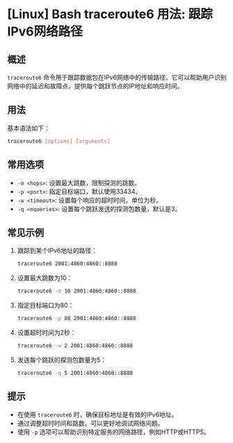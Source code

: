 # [Linux] Bash traceroute6 用法: 跟踪IPv6网络路径

## 概述
`traceroute6` 命令用于跟踪数据包在IPv6网络中的传输路径。它可以帮助用户识别网络中的延迟和故障点，提供每个跳跃节点的IP地址和响应时间。

## 用法
基本语法如下：
```bash
traceroute6 [options] [arguments]
```

## 常用选项
- `-m <hops>`: 设置最大跳数，限制探测的跳数。
- `-p <port>`: 指定目标端口，默认使用33434。
- `-w <timeout>`: 设置每个响应的超时时间，单位为秒。
- `-q <nqueries>`: 设置每个跳跃发送的探测包数量，默认是3。

## 常见示例
1. 跟踪到某个IPv6地址的路径：
   ```bash
   traceroute6 2001:4860:4860::8888
   ```

2. 设置最大跳数为10：
   ```bash
   traceroute6 -m 10 2001:4860:4860::8888
   ```

3. 指定目标端口为80：
   ```bash
   traceroute6 -p 80 2001:4860:4860::8888
   ```

4. 设置超时时间为2秒：
   ```bash
   traceroute6 -w 2 2001:4860:4860::8888
   ```

5. 发送每个跳跃的探测包数量为5：
   ```bash
   traceroute6 -q 5 2001:4860:4860::8888
   ```

## 提示
- 在使用 `traceroute6` 时，确保目标地址是有效的IPv6地址。
- 通过调整超时时间和跳数，可以更好地调试网络问题。
- 使用 `-p` 选项可以帮助识别特定服务的网络路径，例如HTTP或HTTPS。